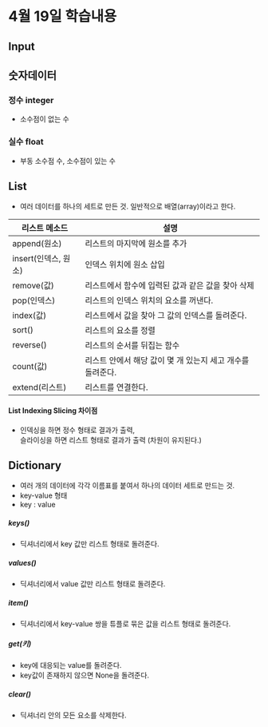 # 4월 19일 학습내용
## Input

## 숫자데이터
### 정수 integer
- 소수점이 없는 수
### 실수 float
- 부동 소수점 수, 소수점이 있는 수

## List
- 여러 데이터를 하나의 세트로 만든 것. 일반적으로 배열(array)이라고 한다.

리스트 메소드 | 설명
------|----
append(원소) | 리스트의 마지막에 원소를 추가
insert(인덱스, 원소) | 인덱스 위치에 원소 삽입
remove(값) | 리스트에서 함수에 입력된 값과 같은 값을 찾아 삭제
pop(인덱스) | 리스트의 인덱스 위치의 요소를 꺼낸다.
index(값) | 리스트에서 값을 찾아 그 값의 인덱스를 돌려준다.
sort() | 리스트의 요소를 정렬
reverse() | 리스트의 순서를 뒤집는 함수
count(값) | 리스트 안에서 해당 값이 몇 개 있는지 세고 개수를 돌려준다.
extend(리스트) | 리스트를 연결한다.

#### List Indexing Slicing 차이점
- 인덱싱을 하면 정수 형태로 결과가 출력, <br>
슬라이싱을 하면 리스트 형태로 결과가 출력 (차원이 유지된다.)

## Dictionary
- 여러 개의 데이터에 각각 이름표를 붙여서 하나의 데이터 세트로 만드는 것.
- key-value 형태
- key : value

##### keys()
- 딕셔너리에서 key 값만 리스트 형태로 돌려준다.
##### values()
- 딕셔너리에서 value 값만 리스트 형태로 돌려준다.
##### item()
- 딕셔너리에서 key-value 쌍을 튜플로 묶은 값을 리스트 형태로 돌려준다.
##### get(키)
- key에 대응되는 value를 돌려준다.
- key값이 존재하지 않으면 None을 돌려준다.

##### clear()
- 딕셔너리 안의 모든 요소를 삭제한다.
